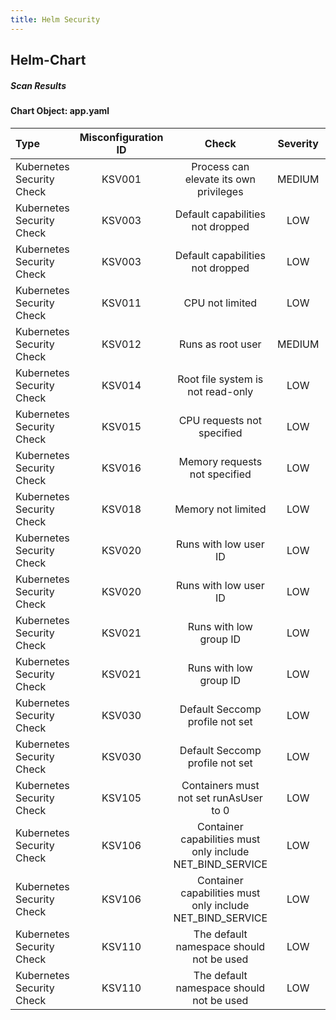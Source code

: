 ```yaml
---
title: Helm Security
---
```


## Helm-Chart

##### Scan Results

#### Chart Object: app.yaml

| Type                      | Misconfiguration ID |                           Check                           | Severity | Explaination                                                                                                                                                                                                                                                                                                                                                                                                                                  | Links                                                                                                                                                                                                                                                                                                                                                                                                           |
| :------------------------ | :-----------------: | :-------------------------------------------------------: | :------: | --------------------------------------------------------------------------------------------------------------------------------------------------------------------------------------------------------------------------------------------------------------------------------------------------------------------------------------------------------------------------------------------------------------------------------------------- | --------------------------------------------------------------------------------------------------------------------------------------------------------------------------------------------------------------------------------------------------------------------------------------------------------------------------------------------------------------------------------------------------------------- |
| Kubernetes Security Check |       KSV001        |          Process can elevate its own privileges           |  MEDIUM  | <details><summary>Expand...</summary> A program inside the container can elevate its own privileges and run as root, which might give the program control over the container and node. <br /> <hr /> <br /> Container &#39;RELEASE-NAME-amvd-manifests&#39; of Job &#39;RELEASE-NAME-amvd-manifests&#39; should set &#39;securityContext.allowPrivilegeEscalation&#39; to false </details>                                                    | <details><summary>Expand...</summary><a href="https://kubernetes.io/docs/concepts/security/pod-security-standards/#restricted">https://kubernetes.io/docs/concepts/security/pod-security-standards/#restricted</a><br /><a href="https://avd.aquasec.com/misconfig/ksv001">https://avd.aquasec.com/misconfig/ksv001</a><br /></details>                                                                         |
| Kubernetes Security Check |       KSV003        |             Default capabilities not dropped              |   LOW    | <details><summary>Expand...</summary> The container should drop all default capabilities and add only those that are needed for its execution. <br /> <hr /> <br /> Container &#39;RELEASE-NAME-amvd&#39; of Deployment &#39;RELEASE-NAME-amvd&#39; should add &#39;ALL&#39; to &#39;securityContext.capabilities.drop&#39; </details>                                                                                                        | <details><summary>Expand...</summary><a href="https://kubesec.io/basics/containers-securitycontext-capabilities-drop-index-all/">https://kubesec.io/basics/containers-securitycontext-capabilities-drop-index-all/</a><br /><a href="https://avd.aquasec.com/misconfig/ksv003">https://avd.aquasec.com/misconfig/ksv003</a><br /></details>                                                                     |
| Kubernetes Security Check |       KSV003        |             Default capabilities not dropped              |   LOW    | <details><summary>Expand...</summary> The container should drop all default capabilities and add only those that are needed for its execution. <br /> <hr /> <br /> Container &#39;RELEASE-NAME-amvd-manifests&#39; of Job &#39;RELEASE-NAME-amvd-manifests&#39; should add &#39;ALL&#39; to &#39;securityContext.capabilities.drop&#39; </details>                                                                                           | <details><summary>Expand...</summary><a href="https://kubesec.io/basics/containers-securitycontext-capabilities-drop-index-all/">https://kubesec.io/basics/containers-securitycontext-capabilities-drop-index-all/</a><br /><a href="https://avd.aquasec.com/misconfig/ksv003">https://avd.aquasec.com/misconfig/ksv003</a><br /></details>                                                                     |
| Kubernetes Security Check |       KSV011        |                      CPU not limited                      |   LOW    | <details><summary>Expand...</summary> Enforcing CPU limits prevents DoS via resource exhaustion. <br /> <hr /> <br /> Container &#39;RELEASE-NAME-amvd-manifests&#39; of Job &#39;RELEASE-NAME-amvd-manifests&#39; should set &#39;resources.limits.cpu&#39; </details>                                                                                                                                                                       | <details><summary>Expand...</summary><a href="https://cloud.google.com/blog/products/containers-kubernetes/kubernetes-best-practices-resource-requests-and-limits">https://cloud.google.com/blog/products/containers-kubernetes/kubernetes-best-practices-resource-requests-and-limits</a><br /><a href="https://avd.aquasec.com/misconfig/ksv011">https://avd.aquasec.com/misconfig/ksv011</a><br /></details> |
| Kubernetes Security Check |       KSV012        |                     Runs as root user                     |  MEDIUM  | <details><summary>Expand...</summary> &#39;runAsNonRoot&#39; forces the running image to run as a non-root user to ensure least privileges. <br /> <hr /> <br /> Container &#39;RELEASE-NAME-amvd&#39; of Deployment &#39;RELEASE-NAME-amvd&#39; should set &#39;securityContext.runAsNonRoot&#39; to true </details>                                                                                                                         | <details><summary>Expand...</summary><a href="https://kubernetes.io/docs/concepts/security/pod-security-standards/#restricted">https://kubernetes.io/docs/concepts/security/pod-security-standards/#restricted</a><br /><a href="https://avd.aquasec.com/misconfig/ksv012">https://avd.aquasec.com/misconfig/ksv012</a><br /></details>                                                                         |
| Kubernetes Security Check |       KSV014        |             Root file system is not read-only             |   LOW    | <details><summary>Expand...</summary> An immutable root file system prevents applications from writing to their local disk. This can limit intrusions, as attackers will not be able to tamper with the file system or write foreign executables to disk. <br /> <hr /> <br /> Container &#39;RELEASE-NAME-amvd&#39; of Deployment &#39;RELEASE-NAME-amvd&#39; should set &#39;securityContext.readOnlyRootFilesystem&#39; to true </details> | <details><summary>Expand...</summary><a href="https://kubesec.io/basics/containers-securitycontext-readonlyrootfilesystem-true/">https://kubesec.io/basics/containers-securitycontext-readonlyrootfilesystem-true/</a><br /><a href="https://avd.aquasec.com/misconfig/ksv014">https://avd.aquasec.com/misconfig/ksv014</a><br /></details>                                                                     |
| Kubernetes Security Check |       KSV015        |                CPU requests not specified                 |   LOW    | <details><summary>Expand...</summary> When containers have resource requests specified, the scheduler can make better decisions about which nodes to place pods on, and how to deal with resource contention. <br /> <hr /> <br /> Container &#39;RELEASE-NAME-amvd-manifests&#39; of Job &#39;RELEASE-NAME-amvd-manifests&#39; should set &#39;resources.requests.cpu&#39; </details>                                                        | <details><summary>Expand...</summary><a href="https://cloud.google.com/blog/products/containers-kubernetes/kubernetes-best-practices-resource-requests-and-limits">https://cloud.google.com/blog/products/containers-kubernetes/kubernetes-best-practices-resource-requests-and-limits</a><br /><a href="https://avd.aquasec.com/misconfig/ksv015">https://avd.aquasec.com/misconfig/ksv015</a><br /></details> |
| Kubernetes Security Check |       KSV016        |               Memory requests not specified               |   LOW    | <details><summary>Expand...</summary> When containers have memory requests specified, the scheduler can make better decisions about which nodes to place pods on, and how to deal with resource contention. <br /> <hr /> <br /> Container &#39;RELEASE-NAME-amvd-manifests&#39; of Job &#39;RELEASE-NAME-amvd-manifests&#39; should set &#39;resources.requests.memory&#39; </details>                                                       | <details><summary>Expand...</summary><a href="https://kubesec.io/basics/containers-resources-limits-memory/">https://kubesec.io/basics/containers-resources-limits-memory/</a><br /><a href="https://avd.aquasec.com/misconfig/ksv016">https://avd.aquasec.com/misconfig/ksv016</a><br /></details>                                                                                                             |
| Kubernetes Security Check |       KSV018        |                    Memory not limited                     |   LOW    | <details><summary>Expand...</summary> Enforcing memory limits prevents DoS via resource exhaustion. <br /> <hr /> <br /> Container &#39;RELEASE-NAME-amvd-manifests&#39; of Job &#39;RELEASE-NAME-amvd-manifests&#39; should set &#39;resources.limits.memory&#39; </details>                                                                                                                                                                 | <details><summary>Expand...</summary><a href="https://kubesec.io/basics/containers-resources-limits-memory/">https://kubesec.io/basics/containers-resources-limits-memory/</a><br /><a href="https://avd.aquasec.com/misconfig/ksv018">https://avd.aquasec.com/misconfig/ksv018</a><br /></details>                                                                                                             |
| Kubernetes Security Check |       KSV020        |                   Runs with low user ID                   |   LOW    | <details><summary>Expand...</summary> Force the container to run with user ID &gt; 10000 to avoid conflicts with the host’s user table. <br /> <hr /> <br /> Container &#39;RELEASE-NAME-amvd&#39; of Deployment &#39;RELEASE-NAME-amvd&#39; should set &#39;securityContext.runAsUser&#39; &gt; 10000 </details>                                                                                                                             | <details><summary>Expand...</summary><a href="https://kubesec.io/basics/containers-securitycontext-runasuser/">https://kubesec.io/basics/containers-securitycontext-runasuser/</a><br /><a href="https://avd.aquasec.com/misconfig/ksv020">https://avd.aquasec.com/misconfig/ksv020</a><br /></details>                                                                                                         |
| Kubernetes Security Check |       KSV020        |                   Runs with low user ID                   |   LOW    | <details><summary>Expand...</summary> Force the container to run with user ID &gt; 10000 to avoid conflicts with the host’s user table. <br /> <hr /> <br /> Container &#39;RELEASE-NAME-amvd-manifests&#39; of Job &#39;RELEASE-NAME-amvd-manifests&#39; should set &#39;securityContext.runAsUser&#39; &gt; 10000 </details>                                                                                                                | <details><summary>Expand...</summary><a href="https://kubesec.io/basics/containers-securitycontext-runasuser/">https://kubesec.io/basics/containers-securitycontext-runasuser/</a><br /><a href="https://avd.aquasec.com/misconfig/ksv020">https://avd.aquasec.com/misconfig/ksv020</a><br /></details>                                                                                                         |
| Kubernetes Security Check |       KSV021        |                  Runs with low group ID                   |   LOW    | <details><summary>Expand...</summary> Force the container to run with group ID &gt; 10000 to avoid conflicts with the host’s user table. <br /> <hr /> <br /> Container &#39;RELEASE-NAME-amvd&#39; of Deployment &#39;RELEASE-NAME-amvd&#39; should set &#39;securityContext.runAsGroup&#39; &gt; 10000 </details>                                                                                                                           | <details><summary>Expand...</summary><a href="https://kubesec.io/basics/containers-securitycontext-runasuser/">https://kubesec.io/basics/containers-securitycontext-runasuser/</a><br /><a href="https://avd.aquasec.com/misconfig/ksv021">https://avd.aquasec.com/misconfig/ksv021</a><br /></details>                                                                                                         |
| Kubernetes Security Check |       KSV021        |                  Runs with low group ID                   |   LOW    | <details><summary>Expand...</summary> Force the container to run with group ID &gt; 10000 to avoid conflicts with the host’s user table. <br /> <hr /> <br /> Container &#39;RELEASE-NAME-amvd-manifests&#39; of Job &#39;RELEASE-NAME-amvd-manifests&#39; should set &#39;securityContext.runAsGroup&#39; &gt; 10000 </details>                                                                                                              | <details><summary>Expand...</summary><a href="https://kubesec.io/basics/containers-securitycontext-runasuser/">https://kubesec.io/basics/containers-securitycontext-runasuser/</a><br /><a href="https://avd.aquasec.com/misconfig/ksv021">https://avd.aquasec.com/misconfig/ksv021</a><br /></details>                                                                                                         |
| Kubernetes Security Check |       KSV030        |              Default Seccomp profile not set              |   LOW    | <details><summary>Expand...</summary> The RuntimeDefault/Localhost seccomp profile must be required, or allow specific additional profiles. <br /> <hr /> <br /> Either Pod or Container should set &#39;securityContext.seccompProfile.type&#39; to &#39;RuntimeDefault&#39; </details>                                                                                                                                                      | <details><summary>Expand...</summary><a href="https://kubernetes.io/docs/concepts/security/pod-security-standards/#restricted">https://kubernetes.io/docs/concepts/security/pod-security-standards/#restricted</a><br /><a href="https://avd.aquasec.com/misconfig/ksv030">https://avd.aquasec.com/misconfig/ksv030</a><br /></details>                                                                         |
| Kubernetes Security Check |       KSV030        |              Default Seccomp profile not set              |   LOW    | <details><summary>Expand...</summary> The RuntimeDefault/Localhost seccomp profile must be required, or allow specific additional profiles. <br /> <hr /> <br /> Either Pod or Container should set &#39;securityContext.seccompProfile.type&#39; to &#39;RuntimeDefault&#39; </details>                                                                                                                                                      | <details><summary>Expand...</summary><a href="https://kubernetes.io/docs/concepts/security/pod-security-standards/#restricted">https://kubernetes.io/docs/concepts/security/pod-security-standards/#restricted</a><br /><a href="https://avd.aquasec.com/misconfig/ksv030">https://avd.aquasec.com/misconfig/ksv030</a><br /></details>                                                                         |
| Kubernetes Security Check |       KSV105        |          Containers must not set runAsUser to 0           |   LOW    | <details><summary>Expand...</summary> Containers should be forbidden from running with a root UID. <br /> <hr /> <br /> securityContext.runAsUser should be set to a value greater than 0 </details>                                                                                                                                                                                                                                          | <details><summary>Expand...</summary><a href="https://kubernetes.io/docs/concepts/security/pod-security-standards/#restricted">https://kubernetes.io/docs/concepts/security/pod-security-standards/#restricted</a><br /><a href="https://avd.aquasec.com/misconfig/ksv105">https://avd.aquasec.com/misconfig/ksv105</a><br /></details>                                                                         |
| Kubernetes Security Check |       KSV106        | Container capabilities must only include NET_BIND_SERVICE |   LOW    | <details><summary>Expand...</summary> Containers must drop ALL capabilities, and are only permitted to add back the NET_BIND_SERVICE capability. <br /> <hr /> <br /> container should drop all </details>                                                                                                                                                                                                                                    | <details><summary>Expand...</summary><a href="https://kubernetes.io/docs/concepts/security/pod-security-standards/#restricted">https://kubernetes.io/docs/concepts/security/pod-security-standards/#restricted</a><br /><a href="https://avd.aquasec.com/misconfig/ksv106">https://avd.aquasec.com/misconfig/ksv106</a><br /></details>                                                                         |
| Kubernetes Security Check |       KSV106        | Container capabilities must only include NET_BIND_SERVICE |   LOW    | <details><summary>Expand...</summary> Containers must drop ALL capabilities, and are only permitted to add back the NET_BIND_SERVICE capability. <br /> <hr /> <br /> container should drop all </details>                                                                                                                                                                                                                                    | <details><summary>Expand...</summary><a href="https://kubernetes.io/docs/concepts/security/pod-security-standards/#restricted">https://kubernetes.io/docs/concepts/security/pod-security-standards/#restricted</a><br /><a href="https://avd.aquasec.com/misconfig/ksv106">https://avd.aquasec.com/misconfig/ksv106</a><br /></details>                                                                         |
| Kubernetes Security Check |       KSV110        |         The default namespace should not be used          |   LOW    | <details><summary>Expand...</summary> ensure that default namespace should not be used <br /> <hr /> <br /> ServiceAccount &#39;RELEASE-NAME-amvd-manifests&#39; should not be set with &#39;default&#39; namespace </details>                                                                                                                                                                                                                | <details><summary>Expand...</summary><a href="https://kubernetes.io/docs/concepts/overview/working-with-objects/namespaces/">https://kubernetes.io/docs/concepts/overview/working-with-objects/namespaces/</a><br /><a href="https://avd.aquasec.com/misconfig/ksv110">https://avd.aquasec.com/misconfig/ksv110</a><br /></details>                                                                             |
| Kubernetes Security Check |       KSV110        |         The default namespace should not be used          |   LOW    | <details><summary>Expand...</summary> ensure that default namespace should not be used <br /> <hr /> <br /> Job &#39;RELEASE-NAME-amvd-manifests&#39; should not be set with &#39;default&#39; namespace </details>                                                                                                                                                                                                                           | <details><summary>Expand...</summary><a href="https://kubernetes.io/docs/concepts/overview/working-with-objects/namespaces/">https://kubernetes.io/docs/concepts/overview/working-with-objects/namespaces/</a><br /><a href="https://avd.aquasec.com/misconfig/ksv110">https://avd.aquasec.com/misconfig/ksv110</a><br /></details>                                                                             |
